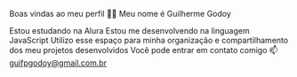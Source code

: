 Boas vindas ao meu perfil 💙💙
Meu nome é Guilherme Godoy

Estou estudando na Alura
Estou me desenvolvendo na linguagem JavaScript
Utilizo esse espaço para minha organização e compartilhamento dos meu projetos desenvolvidos
Você pode entrar em contato comigo 📫
guifpgodoy@gmail.com.br
